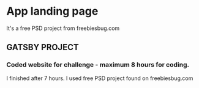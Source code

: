 # App landing page

It's a free PSD project from freebiesbug.com

## GATSBY PROJECT

### Coded website for challenge - maximum 8 hours for coding.
I finished after 7 hours.
I used free PSD project found on freebiesbug.com
